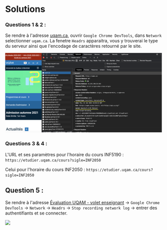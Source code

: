 # Solutions


### Questions 1 & 2 :

 Se rendre à l'adresse [uqam.ca](http://www.uqam.ca/), ouvrir `Google Chrome DevTools`, dans `Network` selectionner `uqam.ca`. La fenetre `Headrs` apparaitra, vous y trouverai le type du serveur ainsi que l'encodage de caractères retourné par le site.

 ![](./img/exos1&2.png)

### Questions 3 & 4 :


 L'URL et ses paramètres pour l'horaire du cours INF5190 :
 `https://etudier.uqam.ca/cours?sigle=INF2050`

 Celui pour l'horaire du cours INF2050 : `https://etudier.uqam.ca/cours?sigle=INF2050`


## Question 5 :

 Se rendre à l'adresse [Évaluation UQAM - volet enseignant](https://www.apps.uqam.ca/application/evalens/login/login.aspx?EVL_TYPE_UTILISATEUR=ENS) -> `Google Chrome DevTools` -> `Network` -> `Headrs` -> `Stop recording network log` -> entrer des authentifiants et se connecter.

 ![](./img/exo5.png)
